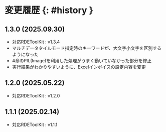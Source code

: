 <div class="page"></div>

# 変更履歴 {: #history }

## 1.3.0 (2025.09.30)

* 対応RDEToolKit :  v1.3.4
* マルチデータタイルモード指定時のキーワードが、大文字小文字を区別するようになった
* 4章のPIL(Image)を利用した処理がうまく動いていなかった部分を修正
* 実行結果がわかりやすいように、Excelインボイスの設定内容を変更

## 1.2.0 (2025.05.22)

* 対応RDEToolKit :  v1.2.0

## 1.1.1 (2025.02.14)

* 対応RDEToolKit :  v1.1.1

